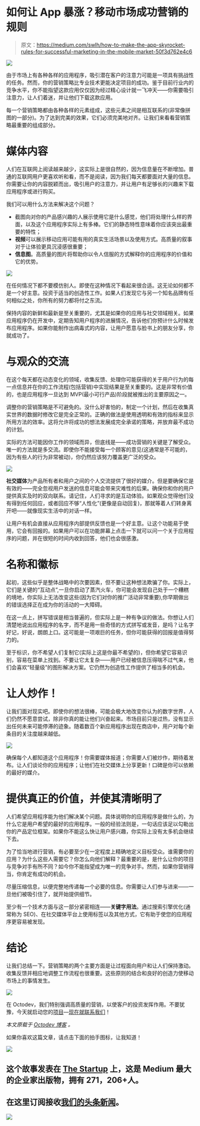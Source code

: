 # 如何让 App 暴涨？移动市场成功营销的规则

> 原文：<https://medium.com/swlh/how-to-make-the-app-skyrocket-rules-for-successful-marketing-in-the-mobile-market-50f3d762e4c6>

![](img/a439c2f1d222ec35e93447fa9e9ad893.png)

由于市场上有各种各样的应用程序，吸引潜在客户的注意力可能是一项具有挑战性的任务。然而，你的营销策略比专业技术更能决定项目的成功。鉴于目前行业内的竞争水平，你不能指望这款应用仅仅因为经过精心设计就一飞冲天——你需要吸引注意力，让人们着迷，并让他们下载这款应用。

每一个营销策略都由各种各样的元素组成，这些元素之间是相互联系的(非常像拼图的一部分)。为了达到完美的效果，它们必须完美地对齐。让我们来看看营销策略最重要的组成部分。

# 媒体内容

人们在互联网上阅读越来越少，这实际上是很自然的，因为信息量在不断增加。普通的互联网用户更喜欢听和看，而不是阅读，因为我们每天都要面对大量的信息。你需要让你的内容脱颖而出，吸引用户的注意力，并让用户有足够长的兴趣来下载应用程序或进行购买。

我们可以用什么方法来解决这个问题？

*   截图向对你的产品感兴趣的人展示使用它是什么感觉，他们将处理什么样的界面，以及这个应用程序实际上有多棒。它们的静态特性意味着你应该突出最重要的特性；
*   **视频**可以展示移动应用可能有用的真实生活场景以及使用方式。高质量的叙事对于让体验更具沉浸感很重要；
*   **信息图**。高质量的图片将帮助你以令人信服的方式解释你的应用程序的价值和它的优势。

![](img/5ecb7d548db747f262013949a8526be1.png)

在任何情况下都不要模仿别人。即使在这种情况下看起来很合适。这无论如何都不是一个好主意。投资于适当的创造性工作。如果人们发现它与另一个知名品牌有任何相似之处，你所有的努力都将付之东流。

保持内容的新鲜和最新是至关重要的，尤其是如果你的应用与社交领域相关。如果应用程序仍在开发中，定期告知用户程序的进展情况，告诉他们你预计什么时候发布应用程序。如果你能制作出病毒式的内容，让用户愿意与脸书上的朋友分享，你就成功了。

# 与观众的交流

在这个每天都在动态变化的领域，收集反馈、处理你可能获得的关于用户行为的每一点信息并在你的工作流程(包括营销)中实现结果是至关重要的。这是非常有价值的，也是应用程序一旦达到 MVP(最小可行产品)阶段就被推出的主要原因之一。

调整你的营销策略是不可避免的。没什么好害怕的，制定一个计划，然后在收集真实世界的数据时修改它是完全正常的。正确的做法是使用透明和有效的指标来显示所用方法的效率。这将允许将成功的想法发展成完全承诺的策略，并放弃最不成功的计划。

实际的方法可能因你工作的领域而异，但底线是——成功营销的关键是了解受众。唯一的方法就是多交流。即使你不能接受每一个顾客的意见(这通常是不可能的，因为有些人的行为非常被动)，你仍然应该努力覆盖更广泛的受众。

![](img/b4143f777aefecc72de88de99ae7805d.png)

**社交媒体**为产品所有者和用户之间的个人交流提供了很好的媒介。但是要确保它是有效的——完全忽视用户发送的信息可能会带来灾难性的后果。确保你和你的用户提供真实及时的双向联系。请记住，人们寻求的是互动体验。如果观众觉得他们没有得到任何回应，或者回应不够“人性化”(更像是自动回复)，那就等着人们转身离开吧——就像现实生活中的对话一样。

让用户有机会直接从应用程序内部提供反馈也是一个好主意。让这个功能易于使用，它会有回报的。如果用户可以在功能屏幕上点击一下就可以问一个关于应用程序的问题，并在很短的时间内收到回答，他们也会很感激。

# 名称和徽标

起初，这些似乎是整体战略中的次要因素，但不要让这种想法欺骗了你。实际上，它们是关键的“互动点”,一旦你启动了蒸汽火车，你可能会发现自己处于一个糟糕的境地，你实际上无法改变这些(因为它们对你的推广活动非常重要),你早期做出的错误选择正在成为你的活动的一大障碍。

在这一点上，拼写错误是相当普遍的，但实际上是一种有争议的做法。你想让人们清楚地说出应用程序的名字，而不是用一些奇怪的方式拼写或发音，是吗？让名字好记，好说，朗朗上口。这可能是一项艰巨的任务，但你可能获得的回报是值得努力的。

至于标识，你不希望人们复制它(实际上这是你最不希望的)，但你希望它容易识别，容易在菜单上找到。不要让它太复杂——用户已经被信息压得喘不过气来，他们会喜欢“轻量级”的图形解决方案。它仍然为创造性工作提供了相当多的机会。

# 让人炒作！

让我们面对现实吧。即使你的想法很棒，可能会极大地改变你认为的数字世界，人们仍然不愿意尝试，除非你真的能让他们兴奋起来。市场目前只是过热，没有显示出任何未来可能停滞的迹象。随着数百个新应用程序出现在商店中，用户对每个新条目的关注度越来越低。

![](img/3aceb72e4b2a3d696c7f7d166a0c78c2.png)

确保每个人都知道这个应用程序！你需要媒体报道；你需要人们被炒作，期待着发布。让人们谈论你的应用程序；让他们在社交媒体上分享更新！口碑是你可以依赖的最好的媒介。

# 提供真正的价值，并使其清晰明了

人们希望应用程序能为他们解决某个问题。具体说明你的应用程序是做什么的，为什么它是用户希望的最好的应用程序。一般的经验法则是，一句话应该足以勾勒出你的产品定位框架。如果你不能这么快让用户感兴趣，你实际上没有太多机会继续下去。

为了恰当地进行营销，有必要至少在一定程度上精确地定义目标受众。谁需要你的应用？为什么这些人需要它？你怎么向他们解释？最重要的是，是什么让你的项目与竞争对手有所不同？如今你不能指望成为唯一的竞争对手。然而，如果你营销得当，你肯定有成功的机会。

尽量压缩信息，以便完整地传递每一个必要的信息。你需要让人们参与进来——一旦他们被吸引住了，就开始提供细节。

至少有一个技术方面与这一部分紧密相连——**关键字用法**。通过搜索引擎优化(通常称为 SEO)、在社交媒体平台上使用标签以及其他方式，它有助于使您的应用程序更容易被发现。

# 结论

让我们总结一下。营销策略的两个主要方面是让过程面向用户和让人们保持激动。收集反馈并相应地调整工作流程也很重要。这些原则的结合和良好的创造力使移动市场上的事情发生。

![](img/0535f06a8895505ab9d2d7e942e52780.png)

在 Octodev，我们特别强调高质量的营销，以使客户的投资发挥作用。不要犹豫，今天就启动您的[项目](https://octodev.net/?utm_source=medium&utm_campaign=what%27sApp)—[现在就联系我们](https://octodev.net/contact-us/)！

*本文原载于* [*Octodev 博客*](https://octodev.net/make-your-app-skyrocket-rules-for-successful-marketing-in-the-mobile-market/) *。*

如果你喜欢这篇文章，请点击下面的拍手图标，让我知道！

![](img/731acf26f5d44fdc58d99a6388fe935d.png)

## 这个故事发表在 [The Startup](https://medium.com/swlh) 上，这是 Medium 最大的企业家出版物，拥有 271，206+人。

## 在这里订阅接收[我们的头条新闻](http://growthsupply.com/the-startup-newsletter/)。

![](img/731acf26f5d44fdc58d99a6388fe935d.png)